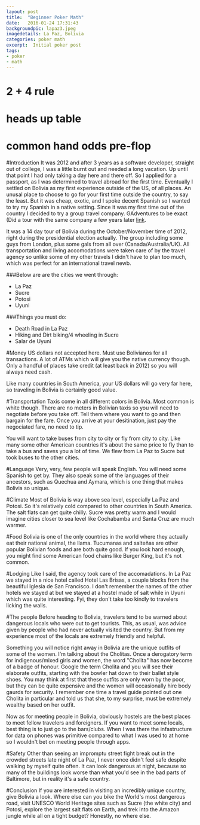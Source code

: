 ```yaml
---
layout: post
title:  "Beginner Poker Math"
date:   2016-01-24 17:31:43
backgroundpic: lapaz3.jpeg
imagedetails: La Paz, Bolivia
categories: poker math
excerpt:  Initial poker post
tags:
- poker
- math
---
```


# 2 + 4 rule

# heads up table

# common hand odds pre-flop



#Introduction
It was 2012 and after 3 years as a software developer, straight out of college, I was a little burnt out and needed a long vacation.  Up until that point I had only taking a day here and there off.  So I applied for a passport, as I was determined to travel abroad for the first time.  Eventually I settled on Bolivia as my first  experience outside of the US, of all places.  An unusal place to choose to go for your first time outside the country, to say the least.  But it was cheap, exotic, and I spoke decent Spanish so I wanted to try my Spanish in a native setting.  Since it was my first time out of the country I decided to try a group travel company.  GAdventures to be exact (Did a tour with the same company a few years later [link](http://rdanielmurphy.com/travel/costarica/2015/10/26/Costa-Rica.html "Read here").  

It was a 14 day tour of Bolivia during the October/November time of 2012, right during the presidential election actually.   The group including some guys from London, plus some gals from all over (Canada/Australia/UK).   All transportation and living accomodations were taken care of by the travel agency so unlike some of my other travels I didn't have to plan too much, which was perfect for an international travel newb.

###Below are are the cities we went through: 
+ La Paz
+ Sucre
+ Potosi
+ Uyuni

###Things you must do:
+ Death Road in La Paz
+ Hiking and Dirt biking/4 wheeling in Sucre
+ Salar de Uyuni 

#Money
US dollars not accepted here.  Must use Bolivianos for all transactions.  A lot of ATMs which will give you the native currency though.  Only a handful of places take credit (at least back in 2012) so you will always need cash.   

Like many countries in South America, your US dollars will go very far here, so traveling in Bolivia is certainly good value.

#Transportation
Taxis come in all different colors in Bolivia.  Most common is white though.   There are no meters in Bolivian taxis so you will need to negotiate before you take off.  Tell them where you want to go and then bargain for the fare.  Once you arrive at your desitination, just pay the negociated fare, no need to tip.

You will want to take buses from city to city or fly from city to city.  Like many some other American countries it's about the same price to fly than to take a bus and saves you a lot of time.  We flew from La Paz to Sucre but took buses to the other cities.

#Language
Very, very, few people will speak English.  You will need some Spanish to get by.  They also speak some of the languages of their ancestors, such as Quechua and Aymara, which is one thing that makes Bolivia so unique.  

#Climate
Most of Bolivia is way above sea level, especially La Paz and Potosi.  So it's relatively cold compared to other countries in South America.   The salt flats can get quite chilly.  Sucre was pretty warm and I would imagine cities closer to sea level like Cochabamba and Santa Cruz are much warmer.  

#Food
Bolivia is one of the only countries in the world where they actually eat their national animal, the llama.  Tucumanas and salteñas are other popular Bolivian foods and are both quite good.  If you look hard enough, you might find some American food chains like Burger King, but it's not common.  

#Lodging
Like I said, the agency took care of the accomadations.  In La Paz we stayed in a nice hotel called Hotel Las Brisas, a couple blocks from the beautiful Iglesia de San Francisco.  I don't remember the names of the other hotels we stayed at but we stayed at a hostel made of salt while in Uyuni which was quite interesting.  Fyi, they don't take too kindly to travelers licking the walls.

#The people
Before heading to Bolivia, travelers tend to be warned about dangerous locals who were out to get tourists. This, as usual, was advice given by people who had never actually visited the country.  But from my experience most of the locals are extremely friendly and helpful.  

Something you will notice right away in Bolivia are the unique outfits of some of the women.  I'm talking about the Cholitas.  Once a derogatory term for indigenous/mixed girls and women, the word "Cholita" has now become of a badge of honour.  Google the term Cholita and you will see their elaborate outfits, starting with the bowler hat down to their ballet style shoes.  You may think at first that these outfits are only worn by the poor, but they can be quite expensive and the women will occasionally hire body gaurds for security.   I remember one time a travel guide pointed out one Cholita in particular and told us that she, to my surprise, must be extremely wealthy based on her outfit.

Now as for meeting people in Bolivia, obviously hostels are the best places to meet fellow travelers and foreigners.  If you want to meet some locals, best thing is to just go to the bars/clubs.  When I was there the infastructure for data on phones was primitive compared to what I was used to at home so I wouldn't bet on meeting people through apps.

#Safety
Other than seeing an impromptu street fight break out in the crowded streets late night of La Paz, I never once didn't feel safe despite walking by myself quite often.  It can look dangerous at night, because so many of the buildings look worse than what you'd see in the bad parts of Baltimore, but in reality it's a safe country.  

#Conclusion
If you are interested in visiting an incredibly unique country, give Bolivia a look.  Where else can you bike the World's most dangerous road, visit UNESCO World Heritage sites such as Sucre (the white city) and Potosi, explore the largest salt flats on Earth, and trek into the Amazon jungle while all on a tight budget?  Honestly, no where else.


